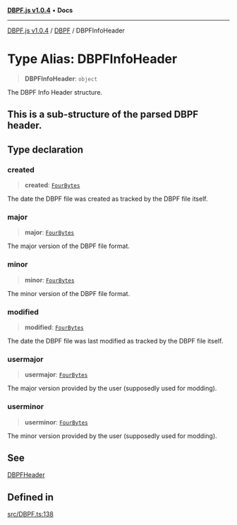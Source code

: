 [**DBPF.js v1.0.4**](../../README.md) • **Docs**

***

[DBPF.js v1.0.4](../../README.md) / [DBPF](../README.md) / DBPFInfoHeader

# Type Alias: DBPFInfoHeader

> **DBPFInfoHeader**: `object`

The DBPF Info Header structure.

This is a sub-structure of the parsed DBPF header.
-

## Type declaration

### created

> **created**: [`FourBytes`](../../BufferStore/type-aliases/FourBytes.md)

The date the DBPF file was created as tracked by the DBPF file itself.

### major

> **major**: [`FourBytes`](../../BufferStore/type-aliases/FourBytes.md)

The major version of the DBPF file format.

### minor

> **minor**: [`FourBytes`](../../BufferStore/type-aliases/FourBytes.md)

The minor version of the DBPF file format.

### modified

> **modified**: [`FourBytes`](../../BufferStore/type-aliases/FourBytes.md)

The date the DBPF file was last modified as tracked by the DBPF file itself.

### usermajor

> **usermajor**: [`FourBytes`](../../BufferStore/type-aliases/FourBytes.md)

The major version provided by the user (supposedly used for modding).

### userminor

> **userminor**: [`FourBytes`](../../BufferStore/type-aliases/FourBytes.md)

The minor version provided by the user (supposedly used for modding).

## See

[DBPFHeader](DBPFHeader.md)

## Defined in

[src/DBPF.ts:138](https://github.com/anonhostpi/DBPF.js/blob/5970b3db05862f3a4fc27886740f0325e027cf60/src/DBPF.ts#L138)
